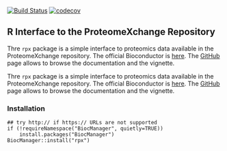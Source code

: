 [![Build Status](https://travis-ci.org/lgatto/rpx.svg?branch=master)](https://travis-ci.org/lgatto/rpx)
[![codecov](https://codecov.io/gh/lgatto/rpx/branch/master/graph/badge.svg)](https://codecov.io/gh/lgatto/rpx)

## R Interface to the ProteomeXchange Repository

Thre `rpx` package is a simple interface to proteomics data available
in the ProteomeXchange repository. The official Bioconductor is
[here](http://bioconductor.org/packages/release/bioc/html/rpx.html). The
[GitHub](http://lgatto.github.io/rpx) page allows to browse the
documentation and the vignette.

Thre `rpx` package is a simple interface to proteomics data available
in the ProteomeXchange repository. The official Bioconductor is
[here](http://bioconductor.org/packages/release/bioc/html/rpx.html). The
[GitHub](http://lgatto.github.io/rpx) page allows to browse the
documentation and the vignette.

### Installation

```
## try http:// if https:// URLs are not supported
if (!requireNamespace("BiocManager", quietly=TRUE))
    install.packages("BiocManager")
BiocManager::install("rpx")
```
